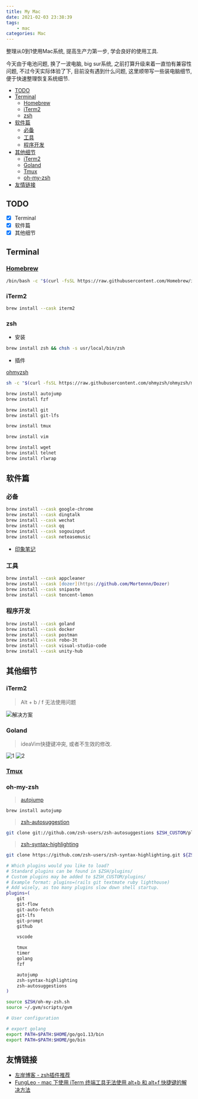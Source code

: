 ```yaml
---
title: My Mac
date: 2021-02-03 23:38:39
tags:
    - mac
categories: Mac
---
```


整理从0到1使用Mac系统, 提高生产力第一步, 学会良好的使用工具.

<!-- more -->

今天由于电池问题, 换了一波电脑, big sur系统, 之前打算升级来着一直怕有兼容性问题, 不过今天实际体验了下, 目前没有遇到什么问题, 这里顺带写一些装电脑细节, 便于快速整理恢复系统细节.

- [TODO](#todo)
- [Terminal](#terminal)
  - [Homebrew](#homebrew)
  - [iTerm2](#iterm2)
  - [zsh](#zsh)
- [软件篇](#软件篇)
  - [必备](#必备)
  - [工具](#工具)
  - [程序开发](#程序开发)
- [其他细节](#其他细节)
  - [iTerm2](#iterm2-1)
  - [Goland](#goland)
  - [Tmux](#tmux)
  - [oh-my-zsh](#oh-my-zsh)
- [友情链接](#友情链接)

## TODO

- [x] Terminal
- [x] 软件篇
- [x] 其他细节

## Terminal

### [Homebrew](https://muzig.github.io/2021/01/30/tmux/)

```zsh
/bin/bash -c "$(curl -fsSL https://raw.githubusercontent.com/Homebrew/install/HEAD/install.sh)"
```

### iTerm2

```zsh
brew install --cask iterm2
```

### zsh

- 安装

```zsh
brew install zsh && chsh -s usr/local/bin/zsh
```

- 插件

[ohmyzsh](https://github.com/ohmyzsh/ohmyzsh)

```zsh
sh -c "$(curl -fsSL https://raw.githubusercontent.com/ohmyzsh/ohmyzsh/master/tools/install.sh)"
```

```zsh
brew install autojump
brew install fzf

brew install git
brew install git-lfs

brew install tmux

brew install vim

brew install wget
brew install telnet
brew install rlwrap
```

## 软件篇

### 必备

```zsh
brew install --cask google-chrome
brew install --cask dingtalk
brew install --cask wechat
brew install --cask qq
brew install --cask sogouinput
brew install --cask neteasemusic
```

- [印象笔记](https://www.yinxiang.com/)

### 工具

```zsh
brew install --cask appcleaner
brew install --cask [dozer](https://github.com/Mortennn/Dozer)
brew install --cask snipaste
brew install --cask tencent-lemon
```

### 程序开发

```zsh
brew install --cask goland
brew install --cask docker
brew install --cask postman
brew install --cask robo-3t
brew install --cask visual-studio-code
brew install --cask unity-hub
```

## 其他细节

### iTerm2

> Alt + b / f 无法使用问题

![解决方案](../img/altfb.png)

### Goland

> ideaVim快捷键冲突, 或者不生效的修改.

![1](../img/goland-setting.png)
![2](../img/goland-setting2.png)

### [Tmux](https://muzig.github.io/2021/01/30/tmux/)

### oh-my-zsh

> [autojump](https://github.com/wting/autojump)

```zsh
brew install autojump
```

> [zsh-autosuggestion](https://github.com/zsh-users/zsh-autosuggestions)

```zsh
git clone git://github.com/zsh-users/zsh-autosuggestions $ZSH_CUSTOM/plugins/zsh-autosuggestions
```

> [zsh-syntax-highlighting]()

```zsh
git clone https://github.com/zsh-users/zsh-syntax-highlighting.git ${ZSH_CUSTOM:-~/.oh-my-zsh/custom}/plugins/zsh-syntax-highlighting
```

```zsh
# Which plugins would you like to load?
# Standard plugins can be found in $ZSH/plugins/
# Custom plugins may be added to $ZSH_CUSTOM/plugins/
# Example format: plugins=(rails git textmate ruby lighthouse)
# Add wisely, as too many plugins slow down shell startup.
plugins=(
	git
	git-flow
	git-auto-fetch
	git-lfs
	git-prompt
	github

	vscode

	tmux
	timer
	golang
	fzf

	autojump
	zsh-syntax-highlighting
	zsh-autosuggestions
)

source $ZSH/oh-my-zsh.sh
source ~/.gvm/scripts/gvm

# User configuration

# export golang
export PATH=$PATH:$HOME/go/go1.13/bin
export PATH=$PATH:$HOME/go/bin
```

## 友情链接

- [左岸博客 - zsh插件推荐](https://www.zrahh.com/archives/167.html)
- [FungLeo - mac 下使用 iTerm 终端工具无法使用 alt+b 和 alt+f 快捷键的解决方法](https://blog.csdn.net/fungleo/article/details/78055808)
